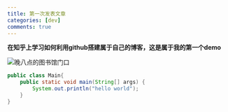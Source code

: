 ```yaml
---
title: 第一次发表文章
categories: [dev]
comments: true
---
```


**在知乎上学习如何利用github搭建属于自己的博客，这是属于我的第一个demo**

![晚八点的图书馆门口](E:\kobeaibiancheng.github.io\assets\img\1.jpg)



```java
public class Main{
	public static void main(String[] args) {
		System.out.println("hello world");
	}
}

```

